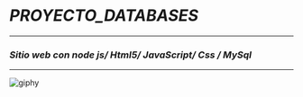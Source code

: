 # *_PROYECTO_DATABASES_*
---
### _Sitio web con node js/ Html5/ JavaScript/ Css / MySql_
---
![giphy](https://github.com/VOIDX66/Projects_void/assets/70232955/a0e303d9-90a0-4330-aa44-ef7331a359b0)
